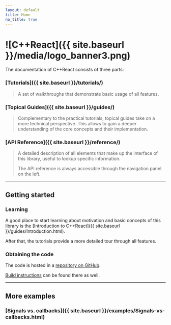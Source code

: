 ```yaml
---
layout: default
title: Home
no_title: true
---
```

# ![C++React]({{ site.baseurl }}/media/logo_banner3.png)

The documentation of C++React consists of three parts:

### [Tutorials]({{ site.baseurl }}/tutorials/)

> A set of walkthroughs that demonstrate basic usage of all features.

### [Topical Guides]({{ site.baseurl }}/guides/)

> Complementary to the practical tutorials, topical guides take on a more technical perspective.
> This allows to gain a deeper understanding of the core concepts and their implementation.

### [API Reference]({{ site.baseurl }}/reference/)

> A detailed description of all elements that make up the interface of this library,
> useful to lookup specific information.
>
> The API reference is always accessible through the navigation panel on the left.

--------

## Getting started 

### Learning

A good place to start learning about motivation and basic concepts of this library is the [Introduction to C++React]({{ site.baseurl }}/guides/Introduction.html).

After that, the tutorials provide a more detailed tour through all features.

### Obtaining the code

The code is hosted in a [repository on GitHub](https://github.com/schlangster/cpp.react).

[Build instructions](https://github.com/schlangster/cpp.react/wiki/Build-instructions) can be found there as well.

--------

## More examples

### [Signals vs. callbacks]({{ site.baseurl }}/examples/Signals-vs-callbacks.html)